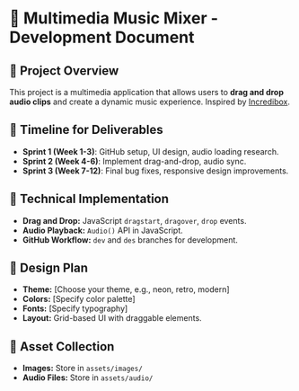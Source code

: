 # 🎵 Multimedia Music Mixer - Development Document

## 📝 Project Overview
This project is a multimedia application that allows users to **drag and drop audio clips** and create a dynamic music experience. Inspired by [Incredibox](https://www.incredibox.com).

## 📆 Timeline for Deliverables
- **Sprint 1 (Week 1-3)**: GitHub setup, UI design, audio loading research.
- **Sprint 2 (Week 4-6)**: Implement drag-and-drop, audio sync.
- **Sprint 3 (Week 7-12)**: Final bug fixes, responsive design improvements.

## 🔧 Technical Implementation
- **Drag and Drop:** JavaScript `dragstart`, `dragover`, `drop` events.
- **Audio Playback:** `Audio()` API in JavaScript.
- **GitHub Workflow:** `dev` and `des` branches for development.

## 🎨 Design Plan
- **Theme:** [Choose your theme, e.g., neon, retro, modern]
- **Colors:** [Specify color palette]
- **Fonts:** [Specify typography]
- **Layout:** Grid-based UI with draggable elements.

## 📂 Asset Collection
- **Images:** Store in `assets/images/`
- **Audio Files:** Store in `assets/audio/`
